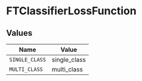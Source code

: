 # FTClassifierLossFunction


## Values

| Name           | Value          |
| -------------- | -------------- |
| `SINGLE_CLASS` | single_class   |
| `MULTI_CLASS`  | multi_class    |